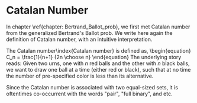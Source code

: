 # Catalan Number

In chapter \ref{chapter: Bertrand_Ballot_prob}, we first met Catalan number from the generalized Bertrand's Ballot prob. We write here again the definition of Catalan number, with an intuitive interpretation.

The Catalan number\index{Catalan number} is defined as,
\begin{equation}
	C_n = \frac{1}{n+1} {2n \choose n}
\end{equation}
The underlying story reads: Given two urns, one with $n$ red balls and the other with $n$ black balls, we want to draw one ball at a time (either red or black), such that at no time the number of pre-specified color is less than its alternative.

Since the Catalan number is associated with two equal-sized sets, it is oftentimes co-occurrent  with the words "pair", "full binary", and etc.